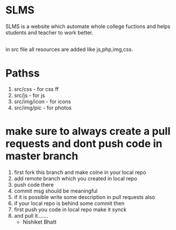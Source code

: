 # SLMS
SLMS is a website which automate whole college fuctions and helps students and teacher to work better.
##
in src file all resources are added like js,php,img,css.
##
# Pathss
1. src/css - for css ff
2. src/js - for js
3. src/img/icon - for icons
4. src/img/pic - for photos
# make sure to always create a pull requests and dont push code in master branch
1. first fork this branch and make colne in your local repo
2. add remote branch which you created in local repo
3. push code there
4. commit msg should be meaningful
5. if it is possible write some description in pull requests also
6. if your local repo is behind some commit then
7. first push you code in local repo make it synck
8. and pull it.......
   - Nishiket Bhatt
